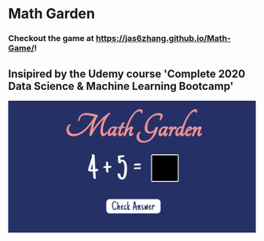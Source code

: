 # Math Garden

### Checkout the game at https://jas6zhang.github.io/Math-Game/! 
## Insipired by the Udemy course 'Complete 2020 Data Science & Machine Learning Bootcamp'
<img src="MathGarden.png" alt="Game Image"/>
